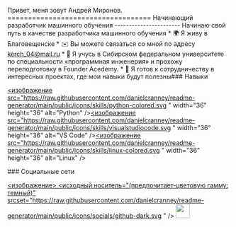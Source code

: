 Привет, меня зовут Андрей Миронов. =================================== Начинающий разработчик машинного обучения ----------------------- Начинаю свой путь в качестве разработчика машинного обучения * 🌍 Я живу в Благовещенске * ✉️ Вы можете связаться со мной по адресу [kerch_04@mail.ru](mailto:kerch_04@mail.ru) * 🧠 Я учусь в Сибирском федеральном университете по специальности «программная инженерия» и прохожу переподготовку в Founder Acedemy. * 🤝 Я готов к сотрудничеству в интересных проектах, где мои навыки будут полезны### Навыки  <p align="left"> <a href="https://www.python.org /" target="_blank" rel="noreferrer"><изображение src="https://raw.githubusercontent.com/danielcranney/readme-generator/main/public/icons/skills/python-colored.svg " width="36" height="36" alt="Python" /></a><a href="https://code.visualstudio.com /" target="_blank" rel="noreferrer"><изображение src="https://raw.githubusercontent.com/danielcranney/readme-generator/main/public/icons/skills/visualstudiocode.svg " width="36" height="36" alt="VS Code" /></a><a href="https://www.linux.org " target="_blank" rel="noreferrer"><изображение src="https://raw.githubusercontent.com/danielcranney/readme-generator/main/public/icons/skills/linux-colored.svg " width="36" height="36" alt="Linux" /></a> </p> ### Социальные сети  <p align="left"><a href="https://www.github.com/https:/Tresspassing0x" target="_blank" rel="noreferrer"> <изображение> <исходный носитель="(предпочитает-цветовую гамму: темный)" srcset="https://raw.githubusercontent.com/danielcranney/readme-generator/main/public/icons/socials/github-dark.svg " /> <source media="(предпочитает-цветовая схема: светлая)" srcset="https://raw.githubusercontent.com/danielcranney/readme-generator/main/public/icons/socials/github.svg " /> <img src="https://raw.githubusercontent.com/danielcranney/readme-generator/main/public/icons/socials/github.svg" width="32" height="32" /> </picture> </a></p>
